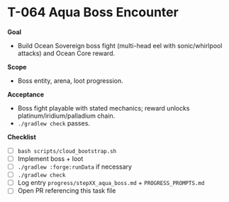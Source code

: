 # T-064 Aqua Boss Encounter

**Goal**

- Build Ocean Sovereign boss fight (multi-head eel with sonic/whirlpool attacks) and Ocean Core reward.

**Scope**

- Boss entity, arena, loot progression.

**Acceptance**

- Boss fight playable with stated mechanics; reward unlocks platinum/iridium/palladium chain.
- `./gradlew check` passes.

**Checklist**

- [ ] `bash scripts/cloud_bootstrap.sh`
- [ ] Implement boss + loot
- [ ] `./gradlew :forge:runData` if necessary
- [ ] `./gradlew check`
- [ ] Log entry `progress/stepXX_aqua_boss.md` + `PROGRESS_PROMPTS.md`
- [ ] Open PR referencing this task file
